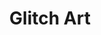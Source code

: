 ---
layout: link
href: https://www.instagram.com/luo.png/
title: Glitch Art
permalink: /project/glitch.html
thumb: glitch.jpg
number: '002'
tags: art featured
---